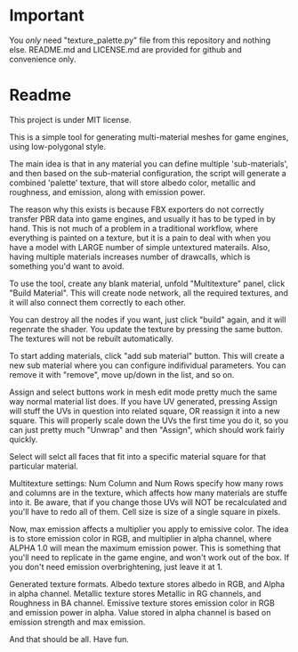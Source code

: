 # Important

You *only* need "texture_palette.py" file from this repository and nothing else.
README.md and LICENSE.md are provided for github and convenience only.

# Readme

This project is under MIT license.

This is a simple tool for generating multi-material meshes for game engines,
using low-polygonal style.

The main idea is that in any material you can define multiple 'sub-materials',
and then based on the sub-material configuration, the script will generate a 
combined 'palette' texture, that will store albedo color, metallic and roughness,
and emission, along with emission power.

The reason why this exists is because FBX exporters do not correctly transfer
PBR data into game engines, and usually it has to be typed in by hand. This is 
not much of a problem in a traditional workflow, where everything is painted on
a texture, but it is a pain to deal with when you have a model with LARGE 
number of simple untextured materails. Also, having multiple materials increases
number of drawcalls, which is something you'd want to avoid.

To use the tool, create any blank material, unfold "Multitexture" panel, click
"Build Material". This will create node network, all the required textures, and 
it will also connect them correctly to each other.

You can destroy all the nodes if you want, just click "build" again, and it will
regenrate the shader. You update the texture by pressing the same button.
The textures will not be rebuilt automatically.

To start adding materials, click "add sub material" button. This will 
create a new sub material where you can configure indifividual parameters.
You can remove it with "remove", move up/down in the list, and so on.

Assign and select buttons work in mesh edit mode pretty much the same way 
normal material list does. If you have UV generated,
pressing Assign will stuff the UVs in question into related square, OR reassign
it into a new square. This will properly scale down the UVs the first time you do it,
so you can just pretty much "Unwrap" and then "Assign", which should work fairly quickly.

Select will selct all faces that fit into a specific material square for that 
particular material.

Multitexture settings:
Num Column and Num Rows specify how many rows and columns are in the texture,
which affects how many materials are stuffe into it.
Be aware, that if you change those UVs will NOT be recalculated and you'll have to redo
all of them.
Cell size is size of a single square in pixels.

Now, max emission affects a multiplier you apply to emissive color. The idea is to store
emission color in RGB, and multiplier in alpha channel, where ALPHA 1.0 will mean
the maximum emission power. This is something that you'll need to replicate in the 
game engine, and won't work out of the box. If you don't need emission overbrightening,
just leave it at 1.

Generated texture formats.
Albedo texture stores albedo in RGB, and Alpha in alpha channel.
Metallic texture stores Metallic in RG channels, and Roughness in BA channel.
Emissive texture stores emission color in RGB and emission power in alpha. 
Value stored in alpha channel is based on emission strength and max emission.

And that should be all. Have fun.
